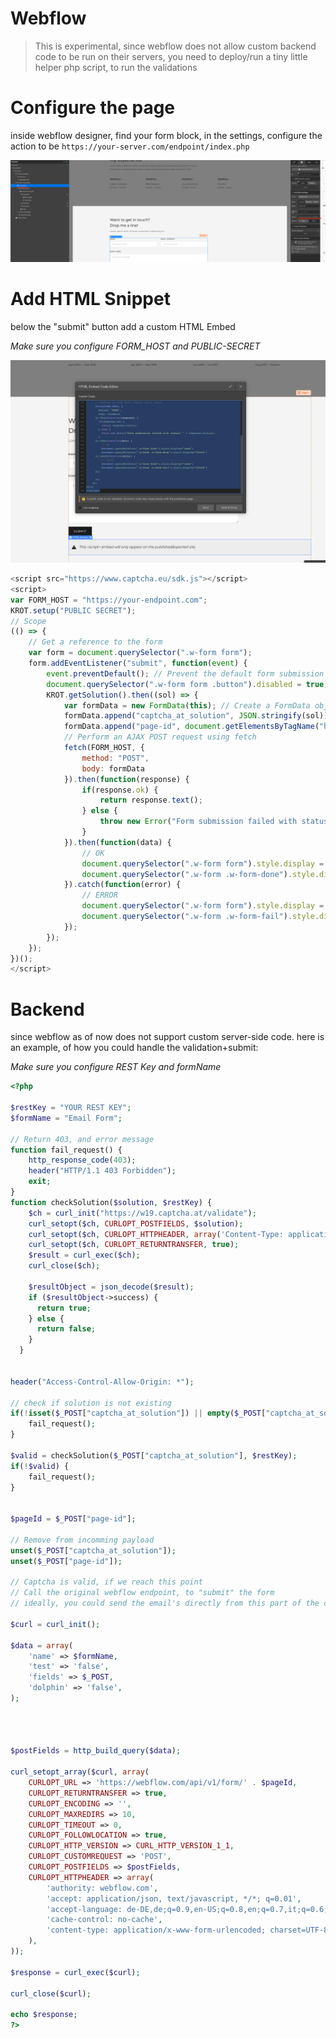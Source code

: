 # Webflow

> This is experimental, since webflow does not allow custom backend code to be run on their servers, you need to deploy/run a tiny little helper php script, to run the validations



# Configure the page

inside webflow designer, find your form block, in the settings, configure the action to be `https://your-server.com/endpoint/index.php`


<img src="files/webflow/webflow-action.png">


# Add HTML Snippet

below the "submit" button add a custom HTML Embed 

*Make sure you configure FORM_HOST and PUBLIC-SECRET*

<img src="files/webflow/webflow-snippet1.png">

```js
<script src="https://www.captcha.eu/sdk.js"></script>
<script>
var FORM_HOST = "https://your-endpoint.com";
KROT.setup("PUBLIC SECRET");
// Scope
(() => {
	// Get a reference to the form
	var form = document.querySelector(".w-form form");
	form.addEventListener("submit", function(event) {
		event.preventDefault(); // Prevent the default form submission
		document.querySelector(".w-form form .button").disabled = true;
		KROT.getSolution().then((sol) => {
			var formData = new FormData(this); // Create a FormData object from the form
			formData.append("captcha_at_solution", JSON.stringify(sol));
			formData.append("page-id", document.getElementsByTagName("html")[0].getAttribute("data-wf-site"));
			// Perform an AJAX POST request using fetch
			fetch(FORM_HOST, {
				method: "POST",
				body: formData
			}).then(function(response) {
				if(response.ok) {
					return response.text();
				} else {
					throw new Error("Form submission failed with status: " + response.status);
				}
			}).then(function(data) {
				// OK
				document.querySelector(".w-form form").style.display = "none";
				document.querySelector(".w-form .w-form-done").style.display = "block";
			}).catch(function(error) {
				// ERROR
				document.querySelector(".w-form form").style.display = "none";
				document.querySelector(".w-form .w-form-fail").style.display = "block";
			});
		});
	});
})();
</script>

```


# Backend

since webflow as of now does not support custom server-side code.
here is an example, of how you could handle the validation+submit:



*Make sure you configure REST Key and formName*

```php
<?php

$restKey = "YOUR REST KEY";
$formName = "Email Form";

// Return 403, and error message
function fail_request() {
    http_response_code(403);
    header("HTTP/1.1 403 Forbidden");    
    exit;
}
function checkSolution($solution, $restKey) {
    $ch = curl_init("https://w19.captcha.at/validate");
    curl_setopt($ch, CURLOPT_POSTFIELDS, $solution);
    curl_setopt($ch, CURLOPT_HTTPHEADER, array('Content-Type: application/json', 'Rest-Key: ' . $restKey));
    curl_setopt($ch, CURLOPT_RETURNTRANSFER, true);
    $result = curl_exec($ch);
    curl_close($ch);

    $resultObject = json_decode($result);
    if ($resultObject->success) {
      return true;
    } else {
      return false;
    }
  }


header("Access-Control-Allow-Origin: *");

// check if solution is not existing
if(!isset($_POST["captcha_at_solution"]) || empty($_POST["captcha_at_solution"])) {
    fail_request();
}

$valid = checkSolution($_POST["captcha_at_solution"], $restKey);
if(!$valid) {
    fail_request();
}


$pageId = $_POST["page-id"];

// Remove from incomming payload
unset($_POST["captcha_at_solution"]);
unset($_POST["page-id"]);

// Captcha is valid, if we reach this point
// Call the original webflow endpoint, to "submit" the form
// ideally, you could send the email's directly from this part of the code

$curl = curl_init();

$data = array(
    'name' => $formName,
    'test' => 'false',
    'fields' => $_POST,
    'dolphin' => 'false',
);




$postFields = http_build_query($data);

curl_setopt_array($curl, array(
    CURLOPT_URL => 'https://webflow.com/api/v1/form/' . $pageId,
    CURLOPT_RETURNTRANSFER => true,
    CURLOPT_ENCODING => '',
    CURLOPT_MAXREDIRS => 10,
    CURLOPT_TIMEOUT => 0,
    CURLOPT_FOLLOWLOCATION => true,
    CURLOPT_HTTP_VERSION => CURL_HTTP_VERSION_1_1,
    CURLOPT_CUSTOMREQUEST => 'POST',
    CURLOPT_POSTFIELDS => $postFields,
    CURLOPT_HTTPHEADER => array(
        'authority: webflow.com',
        'accept: application/json, text/javascript, */*; q=0.01',
        'accept-language: de-DE,de;q=0.9,en-US;q=0.8,en;q=0.7,it;q=0.6,la;q=0.5,da;q=0.4',
        'cache-control: no-cache',
        'content-type: application/x-www-form-urlencoded; charset=UTF-8',
    ),
));

$response = curl_exec($curl);

curl_close($curl);

echo $response;
?>


```

